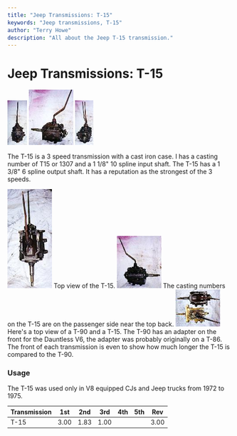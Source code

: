 ```yaml
---
title: "Jeep Transmissions: T-15"
keywords: "Jeep transmissions, T-15"
author: "Terry Howe"
description: "All about the Jeep T-15 transmission."
---
```

# Jeep Transmissions: T-15

[![T-15 front](../../img/transmission/factory/t15f_.jpg)](../../img/transmission/factory/t15f.jpg) [![T-15 side](../../img/transmission/factory/t15ds_.jpg)](../../img/transmission/factory/t15ds.jpg) [![T-15 back](../../img/transmission/factory/t15b_.jpg)](../../img/transmission/factory/t15b.jpg)

The T-15 is a 3 speed transmission with a cast iron case. I has a casting number of T15 or 1307 and a 1 1/8" 10 spline input shaft. The T-15 has a 1 3/8" 6 spline output shaft. It has a reputation as the strongest of the 3 speeds.

[![T-15 top](../../img/transmission/factory/t15t_.jpg)](../../img/transmission/factory/t15t.jpg) Top view of the T-15. [![T-15 passenger side](../../img/transmission/factory/t15ps_.jpg)](../../img/transmission/factory/t15ps.jpg) The casting numbers on the T-15 are on the passenger side near the top back. [![T-15 vs. T-90](../../img/transmission/factory/t15t90_.jpg)](../../img/transmission/factory/t15t90.jpg) Here's a top view of a T-90 and a T-15. The T-90 has an adapter on the front for the Dauntless V6, the adapter was probably originally on a T-86. The front of each transmission is even to show how much longer the T-15 is compared to the T-90.

### Usage

The T-15 was used only in V8 equipped CJs and Jeep trucks from 1972 to 1975.

| Transmission | 1st  | 2nd  | 3rd  | 4th | 5th | Rev  |
|--------------|------|------|------|-----|-----|------|
| T-15         | 3.00 | 1.83 | 1.00 |     |     | 3.00 |
